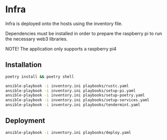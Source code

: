 # Infra

Infra is deployed onto the hosts using the inventory file.

Dependencies must be installed in order to prepare the raspberry pi to run the necessary web3 libraries.

NOTE! The application only supports a raspberry pi4

## Installation
```bash
poetry install && poetry shell
```

```bash
ansible-playbook -i inventory.ini playbooks/rustc.yaml
ansible-playbook -i inventory.ini playbooks/setup-pi.yaml
ansible-playbook -i inventory.ini playbooks/setup-poetry.yaml
ansible-playbook -i inventory.ini playbooks/setup-services.yaml
ansible-playbook -i inventory.ini playbooks/tendermint.yaml
```

## Deployment
```bash
ansible-playbook -i inventory.ini playbooks/deploy.yaml
```
